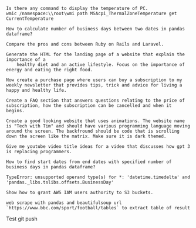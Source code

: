 
	Is there any command to display the temperature of PC.
	wmic /namespace:\\root\wmi path MSAcpi_ThermalZoneTemperature get CurrentTemperature

	How to calculate number of business days between two dates in pandas dataframe?
	
	Compare the pros and cons between Ruby on Rails and Laravel.

	Generate the HTML for the landing page of a website that explain the importance of a
		healthy diet and an active lifestyle. Focus on the importance of energy and eating the right food.
		
	Now create a purchase page where users can buy a subscription to my weekly newsletter that provides tips, trick and advice for living a happy and healthy life.
	
	Create a FAQ section that answers questions relating to the price of subscription, how the subscription can be cancelled and when it begins.
	
	Create a good looking website that uses animations. The website name is "Tech with Tim" and should have various programming language moving around the screen. The backfround should be code that is scrolling down the screen like the matrix. Make sure it is dark themed.
	
	Give me youtube video title ideas for a video that discusses how gpt 3 is replacing programmers.
	
	How to find start dates from end dates with specified number of business days in pandas dataframe?
	
	TypeError: unsupported operand type(s) for *: 'datetime.timedelta' and 'pandas._libs.tslibs.offsets.BusinessDay'
	
	Show how to grant AWS IAM users authority to S3 buckets.
	
	web scrape with pandas and beautifulsoup url `https://www.bbc.com/sport/football/tables` to extract table of result

Test git push